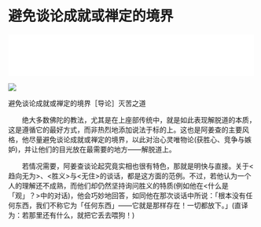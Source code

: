 # 避免谈论成就或禅定的境界

<iframe frameborder="0" marginwidth="0" marginheight="0" width=500 height=86 src="./mp3/18-0.mp3"></iframe>

![](./img/18-0.webp)

避免谈论成就或禅定的境界［导论］灭苦之道

　　绝大多数佛陀的教法，尤其是在上座部传统中，就是如此表现解脱道的本质，这是遵循它的最好方式，而非热烈地添加说法于标的上。这也是阿姜查的主要风格，他尽量避免谈论成就或禅定的境界，以此对治心灵唯物论(获胜心、竞争与嫉妒)，并让他们的目光放在最需要的地方——解脱道上。　

　　若情况需要，阿姜查谈论起究竟实相也很有特色，那就是明快与直接。关于<趋向无为>、<胜义>与<无住>的谈话，都是这方面的范例。不过，若他认为一个人的理解还不成熟，而他们却仍然坚持询问胜义的特质(例如他在<什么是「观」？>中的对话)，他会巧妙地回答，如同他在那次谈话中所说：「根本没有任何东西，我们不称它为「任何东西」——它就是那样存在！一切都放下。」(直译为：若那里还有什么，就把它丢去喂狗！)

 

